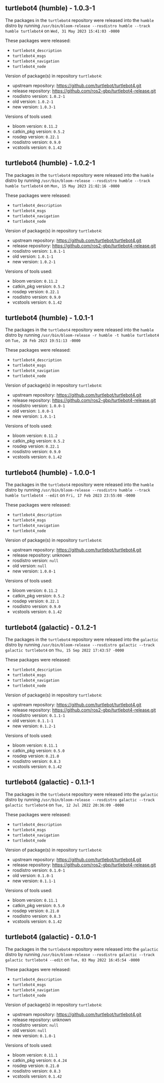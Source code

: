 ## turtlebot4 (humble) - 1.0.3-1

The packages in the `turtlebot4` repository were released into the `humble` distro by running `/usr/bin/bloom-release --rosdistro humble --track humble turtlebot4` on `Wed, 31 May 2023 15:41:03 -0000`

These packages were released:
- `turtlebot4_description`
- `turtlebot4_msgs`
- `turtlebot4_navigation`
- `turtlebot4_node`

Version of package(s) in repository `turtlebot4`:

- upstream repository: https://github.com/turtlebot/turtlebot4.git
- release repository: https://github.com/ros2-gbp/turtlebot4-release.git
- rosdistro version: `1.0.2-1`
- old version: `1.0.2-1`
- new version: `1.0.3-1`

Versions of tools used:

- bloom version: `0.11.2`
- catkin_pkg version: `0.5.2`
- rosdep version: `0.22.1`
- rosdistro version: `0.9.0`
- vcstools version: `0.1.42`


## turtlebot4 (humble) - 1.0.2-1

The packages in the `turtlebot4` repository were released into the `humble` distro by running `/usr/bin/bloom-release --rosdistro humble --track humble turtlebot4` on `Mon, 15 May 2023 21:02:16 -0000`

These packages were released:
- `turtlebot4_description`
- `turtlebot4_msgs`
- `turtlebot4_navigation`
- `turtlebot4_node`

Version of package(s) in repository `turtlebot4`:

- upstream repository: https://github.com/turtlebot/turtlebot4.git
- release repository: https://github.com/ros2-gbp/turtlebot4-release.git
- rosdistro version: `1.0.1-1`
- old version: `1.0.1-1`
- new version: `1.0.2-1`

Versions of tools used:

- bloom version: `0.11.2`
- catkin_pkg version: `0.5.2`
- rosdep version: `0.22.1`
- rosdistro version: `0.9.0`
- vcstools version: `0.1.42`


## turtlebot4 (humble) - 1.0.1-1

The packages in the `turtlebot4` repository were released into the `humble` distro by running `/usr/bin/bloom-release -r humble -t humble turtlebot4` on `Tue, 28 Feb 2023 19:51:13 -0000`

These packages were released:
- `turtlebot4_description`
- `turtlebot4_msgs`
- `turtlebot4_navigation`
- `turtlebot4_node`

Version of package(s) in repository `turtlebot4`:

- upstream repository: https://github.com/turtlebot/turtlebot4.git
- release repository: https://github.com/ros2-gbp/turtlebot4-release.git
- rosdistro version: `1.0.0-1`
- old version: `1.0.0-1`
- new version: `1.0.1-1`

Versions of tools used:

- bloom version: `0.11.2`
- catkin_pkg version: `0.5.2`
- rosdep version: `0.22.1`
- rosdistro version: `0.9.0`
- vcstools version: `0.1.42`


## turtlebot4 (humble) - 1.0.0-1

The packages in the `turtlebot4` repository were released into the `humble` distro by running `/usr/bin/bloom-release --rosdistro humble --track humble turtlebot4 --edit` on `Fri, 17 Feb 2023 23:55:08 -0000`

These packages were released:
- `turtlebot4_description`
- `turtlebot4_msgs`
- `turtlebot4_navigation`
- `turtlebot4_node`

Version of package(s) in repository `turtlebot4`:

- upstream repository: https://github.com/turtlebot/turtlebot4.git
- release repository: unknown
- rosdistro version: `null`
- old version: `null`
- new version: `1.0.0-1`

Versions of tools used:

- bloom version: `0.11.2`
- catkin_pkg version: `0.5.2`
- rosdep version: `0.22.1`
- rosdistro version: `0.9.0`
- vcstools version: `0.1.42`


## turtlebot4 (galactic) - 0.1.2-1

The packages in the `turtlebot4` repository were released into the `galactic` distro by running `/usr/bin/bloom-release --rosdistro galactic --track galactic turtlebot4` on `Thu, 15 Sep 2022 17:43:57 -0000`

These packages were released:
- `turtlebot4_description`
- `turtlebot4_msgs`
- `turtlebot4_navigation`
- `turtlebot4_node`

Version of package(s) in repository `turtlebot4`:

- upstream repository: https://github.com/turtlebot/turtlebot4.git
- release repository: https://github.com/ros2-gbp/turtlebot4-release.git
- rosdistro version: `0.1.1-1`
- old version: `0.1.1-1`
- new version: `0.1.2-1`

Versions of tools used:

- bloom version: `0.11.1`
- catkin_pkg version: `0.5.0`
- rosdep version: `0.21.0`
- rosdistro version: `0.8.3`
- vcstools version: `0.1.42`


## turtlebot4 (galactic) - 0.1.1-1

The packages in the `turtlebot4` repository were released into the `galactic` distro by running `/usr/bin/bloom-release --rosdistro galactic --track galactic turtlebot4` on `Tue, 12 Jul 2022 20:36:09 -0000`

These packages were released:
- `turtlebot4_description`
- `turtlebot4_msgs`
- `turtlebot4_navigation`
- `turtlebot4_node`

Version of package(s) in repository `turtlebot4`:

- upstream repository: https://github.com/turtlebot/turtlebot4.git
- release repository: https://github.com/ros2-gbp/turtlebot4-release.git
- rosdistro version: `0.1.0-1`
- old version: `0.1.0-1`
- new version: `0.1.1-1`

Versions of tools used:

- bloom version: `0.11.1`
- catkin_pkg version: `0.5.0`
- rosdep version: `0.21.0`
- rosdistro version: `0.8.3`
- vcstools version: `0.1.42`


## turtlebot4 (galactic) - 0.1.0-1

The packages in the `turtlebot4` repository were released into the `galactic` distro by running `/usr/bin/bloom-release --rosdistro galactic --track galactic turtlebot4 --edit` on `Tue, 03 May 2022 16:45:54 -0000`

These packages were released:
- `turtlebot4_description`
- `turtlebot4_msgs`
- `turtlebot4_navigation`
- `turtlebot4_node`

Version of package(s) in repository `turtlebot4`:

- upstream repository: https://github.com/turtlebot/turtlebot4.git
- release repository: unknown
- rosdistro version: `null`
- old version: `null`
- new version: `0.1.0-1`

Versions of tools used:

- bloom version: `0.11.1`
- catkin_pkg version: `0.4.24`
- rosdep version: `0.21.0`
- rosdistro version: `0.8.3`
- vcstools version: `0.1.42`


